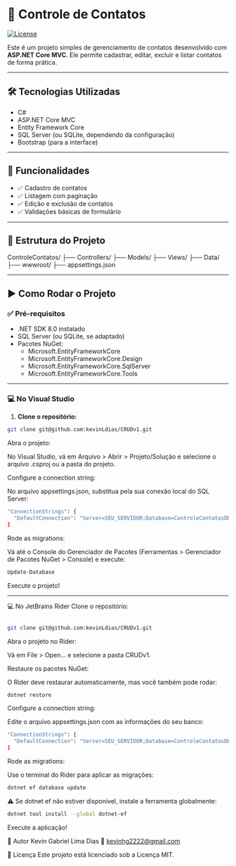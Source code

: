 # 📇 Controle de Contatos  
[![License](https://img.shields.io/badge/license-MIT-green)](https://github.com/kevinLDias/CRUDv1/blob/main/LICENSE)

Este é um projeto simples de gerenciamento de contatos desenvolvido com **ASP.NET Core MVC**. Ele permite cadastrar, editar, excluir e listar contatos de forma prática.

---

## 🛠 Tecnologias Utilizadas

- C#  
- ASP.NET Core MVC  
- Entity Framework Core  
- SQL Server (ou SQLite, dependendo da configuração)  
- Bootstrap (para a interface)

---

## 📸 Funcionalidades

- ✅ Cadastro de contatos  
- ✅ Listagem com paginação  
- ✅ Edição e exclusão de contatos  
- ✅ Validações básicas de formulário  

---

## 📂 Estrutura do Projeto

ControleContatos/
├── Controllers/
├── Models/
├── Views/
├── Data/
├── wwwroot/
├── appsettings.json

---

## ▶️ Como Rodar o Projeto

### ✅ Pré-requisitos

- .NET SDK 8.0 instalado  
- SQL Server (ou SQLite, se adaptado)  
- Pacotes NuGet:
  - Microsoft.EntityFrameworkCore  
  - Microsoft.EntityFrameworkCore.Design  
  - Microsoft.EntityFrameworkCore.SqlServer  
  - Microsoft.EntityFrameworkCore.Tools
---

### 💻 No Visual Studio

1. **Clone o repositório:**

```bash
git clone git@github.com:kevinLdias/CRUDv1.git
```
Abra o projeto:

No Visual Studio, vá em Arquivo > Abrir > Projeto/Solução e selecione o arquivo .csproj ou a pasta do projeto.

Configure a connection string:

No arquivo appsettings.json, substitua pela sua conexão local do SQL Server:

```bash
"ConnectionStrings": {
  "DefaultConnection": "Server=SEU_SERVIDOR;Database=ControleContatosDB;User Id=SEU_USUARIO;Password=SUA_SENHA;"
}
```

Rode as migrations:

Vá até o Console do Gerenciador de Pacotes (Ferramentas > Gerenciador de Pacotes NuGet > Console) e execute:

```bash
Update-Database
```

Execute o projeto!

---

💻 No JetBrains Rider
Clone o repositório:

```bash

git clone git@github.com:kevinLdias/CRUDv1.git
```

Abra o projeto no Rider:

Vá em File > Open... e selecione a pasta CRUDv1.

Restaure os pacotes NuGet:

O Rider deve restaurar automaticamente, mas você também pode rodar:

```bash 
dotnet restore
```

Configure a connection string:

Edite o arquivo appsettings.json com as informações do seu banco:

```bash
"ConnectionStrings": {
  "DefaultConnection": "Server=SEU_SERVIDOR;Database=ControleContatosDB;User Id=SEU_USUARIO;Password=SUA_SENHA;"
}
```

Rode as migrations:

Use o terminal do Rider para aplicar as migrações:

```bash
dotnet ef database update
```

⚠️ Se dotnet ef não estiver disponível, instale a ferramenta globalmente:

```bash
dotnet tool install --global dotnet-ef
```

Execute a aplicação!

👤 Autor
Kevin Gabriel Lima Dias
📧 kevinhg2222@gmail.com

📄 Licença
Este projeto está licenciado sob a Licença MIT.
